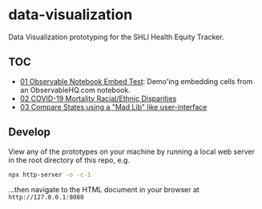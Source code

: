 # data-visualization

Data Visualization prototyping for the SHLI Health Equity Tracker.

## TOC

- [01 Observable Notebook Embed Test](./01_observable_test): Demo'ing embedding cells from an ObservableHQ.com notebook.
- [02 COVID-19 Mortality Racial/Ethnic Disparities](./02_covid19_death_disparities)
- [03 Compare States using a "Mad Lib" like user-interface](./03_madlibs_compare)

## Develop

View any of the prototypes on your machine by running a local web server in the root directory of this repo, e.g.

```bash
npx http-server -o -c-1
```

...then navigate to the HTML document in your browser at `http://127.0.0.1:8080`